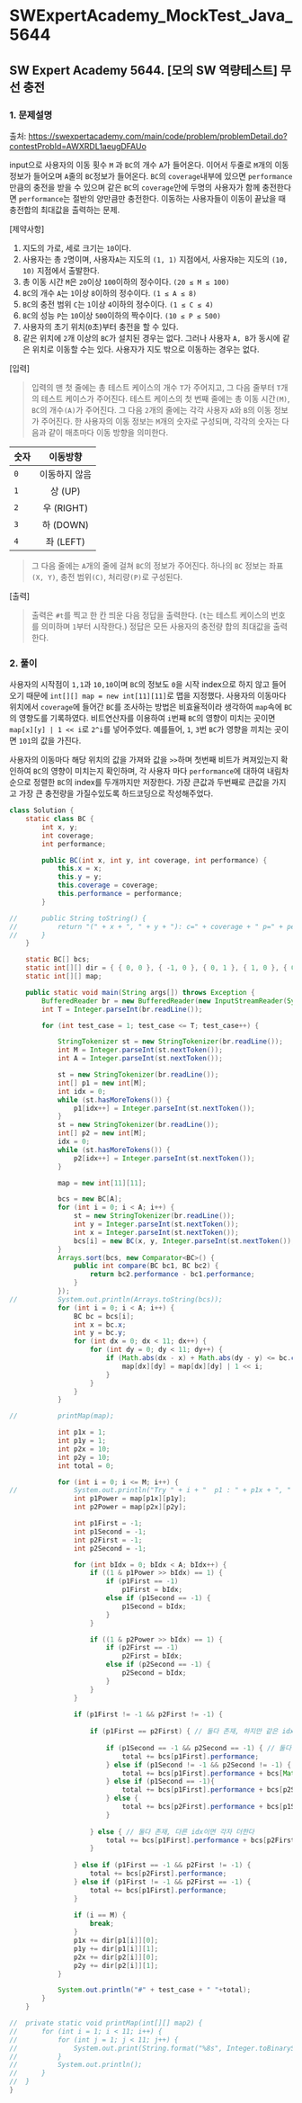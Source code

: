 # SWExpertAcademy_MockTest_Java_5644

## SW Expert Academy  5644. [모의 SW 역량테스트] 무선 충전

### 1. 문제설명

출처: https://swexpertacademy.com/main/code/problem/problemDetail.do?contestProbId=AWXRDL1aeugDFAUo

input으로 사용자의 이동 횟수 `M` 과 `BC`의 개수 `A`가 들어온다. 이어서 두줄로 `M`개의 이동정보가 들어오며 `A`줄의 `BC`정보가 들어온다. `BC`의 `coverage`내부에 있으면 `performance`만큼의 충전을 받을 수 있으며 같은 `BC`의 `coverage`안에 두명의 사용자가 함께 충전한다면 `performance`는 절반의 양만큼만 충전한다. 이동하는 사용자들이 이동이 끝났을 때 충전합의 최대값을 출력하는 문제.

[제약사항]

1. 지도의 가로, 세로 크기는 `10`이다.
2. 사용자는 총 `2`명이며, 사용자`A`는 지도의 `(1, 1)` 지점에서, 사용자`B`는 지도의 `(10, 10)` 지점에서 출발한다.
3. 총 이동 시간 `M`은 `20`이상 `100`이하의 정수이다. `(20 ≤ M ≤ 100)`
4. `BC`의 개수 `A`는 `1`이상 `8`이하의 정수이다. `(1 ≤ A ≤ 8)`
5. `BC`의 충전 범위 `C`는 `1`이상 `4`이하의 정수이다. `(1 ≤ C ≤ 4)`
6. `BC`의 성능 `P`는 `10`이상 `500`이하의 짝수이다. `(10 ≤ P ≤ 500)`
7. 사용자의 초기 위치(`0`초)부터 충전을 할 수 있다.
8. 같은 위치에 `2`개 이상의 `BC`가 설치된 경우는 없다. 그러나 사용자 `A, B`가 동시에 같은 위치로 이동할 수는 있다. 사용자가 지도 밖으로 이동하는 경우는 없다.

[입력]

> 입력의 맨 첫 줄에는 총 테스트 케이스의 개수 `T`가 주어지고, 그 다음 줄부터 `T`개의 테스트 케이스가 주어진다.
> 테스트 케이스의 첫 번째 줄에는 총 이동 시간`(M)`, `BC`의 개수`(A)`가 주어진다.
> 그 다음 `2`개의 줄에는 각각 사용자 `A`와 `B`의 이동 정보가 주어진다.
> 한 사용자의 이동 정보는 `M`개의 숫자로 구성되며, 각각의 숫자는 다음과 같이 매초마다 이동 방향을 의미한다.
 
| 숫자 | 이동방향 |
|---|:---:|
| `0` | 이동하지 않음 |
| `1` | 상 (UP) |
| `2` | 우 (RIGHT) |
| `3` | 하 (DOWN) |
| `4` | 좌 (LEFT) |

> 그 다음 줄에는 `A`개의 줄에 걸쳐 `BC`의 정보가 주어진다.
> 하나의 `BC` 정보는 좌표`(X, Y)`, 충전 범위`(C)`, 처리량`(P)`로 구성된다.

[출력]

> 출력은 `#t`를 찍고 한 칸 띄운 다음 정답을 출력한다. (`t`는 테스트 케이스의 번호를 의미하며 `1`부터 시작한다.)
> 정답은 모든 사용자의 충전량 합의 최대값을 출력한다.


### 2. 풀이

사용자의 시작점이 `1,1`과 `10,10`이며 `BC`의 정보도 `0`을 시작 index으로 하지 않고 들어오기 때문에 `int[][] map = new int[11][11]`로 맵을 지정했다. 사용자의 이동마다 위치에서 `coverage`에 들어간 `BC`를 조사하는 방법은 비효율적이라 생각하여 `map`속에 `BC`의 영향도를 기록하였다. 비트연산자를 이용하여 `i`번째 `BC`의 영향이 미치는 곳이면 `map[x][y] | 1 << i`로 `2^i`를 넣어주었다. 예를들어, `1`, `3`번 `BC`가 영향을 끼치는 곳이면 `101`의 값을 가진다.

사용자의 이동마다 해당 위치의 값을 가져와 값을 `>>`하며 첫번째 비트가 켜져있는지 확인하여 `BC`의 영향이 미치는지 확인하며, 각 사용자 마다 `performance`에 대하여 내림차순으로 정렬한 `BC`의 index를 두개까지만 저장한다. 가장 큰값과 두번째로 큰값을 가지고 가장 큰 충전량을 가질수있도록 하드코딩으로 작성해주었다.

```java
class Solution {
	static class BC {
		int x, y;
		int coverage;
		int performance;

		public BC(int x, int y, int coverage, int performance) {
			this.x = x;
			this.y = y;
			this.coverage = coverage;
			this.performance = performance;
		}

//		public String toString() {
//			return "(" + x + ", " + y + "): c=" + coverage + " p=" + performance + " ";
//		}
	}

	static BC[] bcs;
	static int[][] dir = { { 0, 0 }, { -1, 0 }, { 0, 1 }, { 1, 0 }, { 0, -1 } }; // 상 우 하 좌
	static int[][] map;

	public static void main(String args[]) throws Exception {
		BufferedReader br = new BufferedReader(new InputStreamReader(System.in));
		int T = Integer.parseInt(br.readLine());

		for (int test_case = 1; test_case <= T; test_case++) {

			StringTokenizer st = new StringTokenizer(br.readLine());
			int M = Integer.parseInt(st.nextToken());
			int A = Integer.parseInt(st.nextToken());

			st = new StringTokenizer(br.readLine());
			int[] p1 = new int[M];
			int idx = 0;
			while (st.hasMoreTokens()) {
				p1[idx++] = Integer.parseInt(st.nextToken());
			}
			st = new StringTokenizer(br.readLine());
			int[] p2 = new int[M];
			idx = 0;
			while (st.hasMoreTokens()) {
				p2[idx++] = Integer.parseInt(st.nextToken());
			}

			map = new int[11][11];

			bcs = new BC[A];
			for (int i = 0; i < A; i++) {
				st = new StringTokenizer(br.readLine());
				int y = Integer.parseInt(st.nextToken());
				int x = Integer.parseInt(st.nextToken());
				bcs[i] = new BC(x, y, Integer.parseInt(st.nextToken()), Integer.parseInt(st.nextToken()));
			}
			Arrays.sort(bcs, new Comparator<BC>() {
				public int compare(BC bc1, BC bc2) {
					return bc2.performance - bc1.performance;
				}
			});
//			System.out.println(Arrays.toString(bcs));
			for (int i = 0; i < A; i++) {
				BC bc = bcs[i];
				int x = bc.x;
				int y = bc.y;
				for (int dx = 0; dx < 11; dx++) {
					for (int dy = 0; dy < 11; dy++) {
						if (Math.abs(dx - x) + Math.abs(dy - y) <= bc.coverage) {
							map[dx][dy] = map[dx][dy] | 1 << i;
						}
					}
				}
			}

//			printMap(map);

			int p1x = 1;
			int p1y = 1;
			int p2x = 10;
			int p2y = 10;
			int total = 0;

			for (int i = 0; i <= M; i++) {
//				System.out.println("Try " + i + "  p1 : " + p1x + ", " + p1y + "  p2 : " + p2x + ", " + p2y);
				int p1Power = map[p1x][p1y];
				int p2Power = map[p2x][p2y];

				int p1First = -1;
				int p1Second = -1;
				int p2First = -1;
				int p2Second = -1;

				for (int bIdx = 0; bIdx < A; bIdx++) {
					if ((1 & p1Power >> bIdx) == 1) {
						if (p1First == -1)
							p1First = bIdx;
						else if (p1Second == -1) {
							p1Second = bIdx;
						}
					}

					if ((1 & p2Power >> bIdx) == 1) {
						if (p2First == -1)
							p2First = bIdx;
						else if (p2Second == -1) {
							p2Second = bIdx;
						}
					}
				}
				
				if (p1First != -1 && p2First != -1) {
					
					if (p1First == p2First) { // 둘다 존재, 하지만 같은 idx Second고려
						
						if (p1Second == -1 && p2Second == -1) { // 둘다 second 없다. 반반써야함
							total += bcs[p1First].performance;
						} else if (p1Second != -1 && p2Second != -1) { // 둘다 second 있다. 둘중 최소 idx 찾아서 performance 더해줌
							total += bcs[p1First].performance + bcs[Math.min(p1Second, p2Second)].performance;
						} else if (p1Second == -1){
							total += bcs[p1First].performance + bcs[p2Second].performance;
						} else {
							total += bcs[p2First].performance + bcs[p1Second].performance;							
						}
						
					} else { // 둘다 존재, 다른 idx이면 각자 더한다
						total += bcs[p1First].performance + bcs[p2First].performance;
					}
					
				} else if (p1First == -1 && p2First != -1) {
					total += bcs[p2First].performance;
				} else if (p1First != -1 && p2First == -1) {
					total += bcs[p1First].performance;
				}
					
				if (i == M) {
					break;
				}
				p1x += dir[p1[i]][0];
				p1y += dir[p1[i]][1];
				p2x += dir[p2[i]][0];
				p2y += dir[p2[i]][1];
			}

			System.out.println("#" + test_case + " "+total);
		}
	}

//	private static void printMap(int[][] map2) {
//		for (int i = 1; i < 11; i++) {
//			for (int j = 1; j < 11; j++) {
//				System.out.print(String.format("%8s", Integer.toBinaryString(map2[i][j])));
//			}
//			System.out.println();
//		}
//	}
}

```

